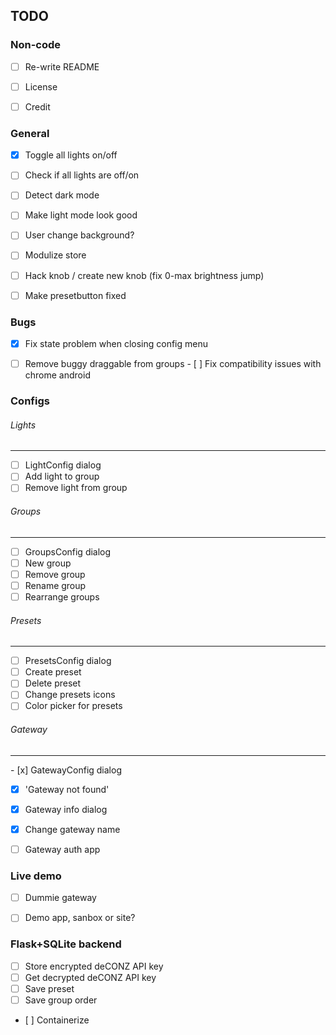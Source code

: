 ## TODO


### Non-code

- [ ] Re-write README
- [ ] License
- [ ] Credit


### General

- [x] Toggle all lights on/off
- [ ] Check if all lights are off/on
- [ ] Detect dark mode
- [ ] Make light mode look good
- [ ] User change background?
- [ ] Modulize store
- [ ] Hack knob / create new knob (fix 0-max brightness jump)
- [ ] Make presetbutton fixed


### Bugs

- [x] Fix state problem when closing config menu
- [ ] Remove buggy draggable from groups
- [ ] Fix compatibility issues with chrome android


### Configs

###### Lights
---

- [ ] LightConfig dialog
- [ ] Add light to group
- [ ] Remove light from group

###### Groups
---

- [ ] GroupsConfig dialog
- [ ] New group
- [ ] Remove group
- [ ] Rename group
- [ ] Rearrange groups

###### Presets
---

- [ ] PresetsConfig dialog
- [ ] Create preset
- [ ] Delete preset
- [ ] Change presets icons
- [ ] Color picker for presets

###### Gateway
---

- [x] GatewayConfig dialog
- [x] 'Gateway not found'
- [x] Gateway info dialog
- [x] Change gateway name
- [ ] Gateway auth app


### Live demo

- [ ] Dummie gateway
- [ ] Demo app, sanbox or site?


### Flask+SQLite backend

- [ ] Store encrypted deCONZ API key
- [ ] Get decrypted deCONZ API key
- [ ] Save preset
- [ ] Save group order
- [ ] Containerize
